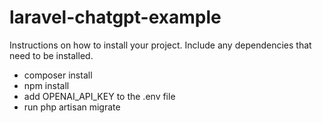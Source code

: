 # laravel-chatgpt-example
Instructions on how to install your project. Include any dependencies that need to be installed.
- composer install
- npm install
- add OPENAI_API_KEY to the .env file
- run php artisan migrate
